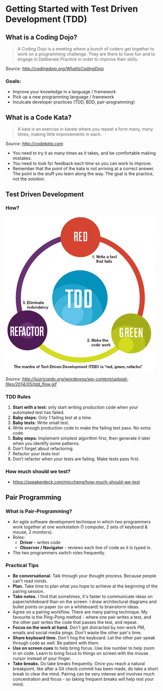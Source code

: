 # Getting Started with Test Driven Development (TDD)

## What is a Coding Dojo?

> A Coding Dojo is a meeting where a bunch of coders get together to work on a programming challenge. They are there to have fun and to engage in Deliberate Practice in order to improve their skills. 

*Source: <http://codingdojo.org/WhatIsCodingDojo>*

### Goals:

- Improve your knowledge in a language / framework
- Pick up a new programming language / framework
- Inculcate developer practices (TDD, BDD, pair-programming)

## What is a Code Kata?

> A kata is an exercise in karate where you repeat a form many, many times, making little improvements in each.

*Source: <http://codekata.com>*

- You need to try it as many times as it takes, and be comfortable making mistakes.
- You need to look for feedback each time so you can work to improve. 
- Remember that the point of the kata is not arriving at a correct answer. The point is the stuff you learn along the way. The goal is the practice, not the solution.

## Test Driven Development

### How?

![](./tdd-flow.gif)

*Source: <http://luizricardo.org/wordpress/wp-content/upload-files/2014/05/tdd_flow.gif>*

### TDD Rules

1. **Start with a test:** only start writing production code when your automated test has failed.
2. **Baby steps:** Only 1 failing test at a time.
3. **Baby tests:** Write small test.
4. Write enough production code to make the failing test pass. No extra code.
5. **Baby steps:** Implement simplest algorithm first, then generate it later when you identify some patterns.
6. Don’t forget about refactoring.
7. Refactor your tests too!
8. Don’t refactor when your tests are failing. Make tests pass first.

### How much should we test?

- <https://speakerdeck.com/miccheng/how-much-should-we-test>

## Pair Programming

### What is Pair-Programming?

- An agile software development technique in which two programmers work together at one workstation (1 computer, 2 sets of keyboard & mouse, 2 monitors).
- Roles:
    - **Driver** - writes code 
    - **Observer / Navigator** - reviews each line of code as it is typed in.
- The two programmers switch roles frequently.

### Practical Tips

- **Be conversational.** Talk through your thought process. Because people can't read minds.
- **Plan.** Take time to plan what you hope to achieve at the beginning of the pairing session.
- **Take notes.** I find that sometimes, it's faster to communicate ideas on paper/whiteboard than on the screen. I draw architectural diagrams and bullet points on paper (or on a whiteboard) to brainstorm ideas.
- Agree on a pairing workflow. There are many pairing technique. My favourite is the Ping-Pong method - where one pair writes a test, and the other pair writes the code that passes the test, and repeat.
- **Focus on the work at hand.** Don't get distracted by non-work PM, emails and social media pings. Don't waste the other pair's time.
- **Share keyboard time.** Don't hog the keyboard. Let the other pair speak through code as well. Be patient with them.
- **Use on screen cues** to help bring focus. Use line number to help zoom in on code. Learn to bring focus to things on screen with the mouse cursor instead of your finger. 
- **Take breaks.** Do take breaks frequently. Once you reach a natural breakpoint, like after a Git check commit has been made, do take a short break to clear the mind. Pairing can be very intense and involves much concentration and focus - so taking frequent breaks will help rest your mind.

